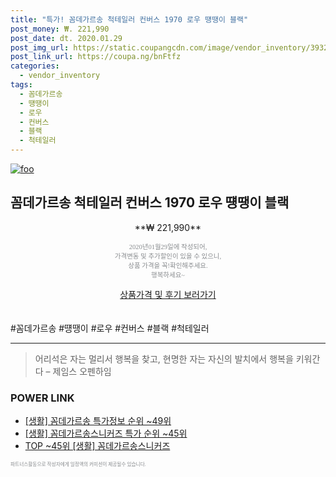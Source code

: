 ```yaml
--- 
title: "특가! 꼼데가르송 척테일러 컨버스 1970 로우 떙땡이 블랙" 
post_money: ₩. 221,990 
post_date: dt. 2020.01.29 
post_img_url: https://static.coupangcdn.com/image/vendor_inventory/3932/59e9600679fc67dd208408b08dfd6d01e02fe76e173887a94f599e051e8a.jpg 
post_link_url: https://coupa.ng/bnFtfz 
categories: 
  - vendor_inventory 
tags: 
  - 꼼데가르송 
  - 떙땡이 
  - 로우 
  - 컨버스 
  - 블랙 
  - 척테일러 
--- 
```

[![foo](https://static.coupangcdn.com/image/vendor_inventory/3932/59e9600679fc67dd208408b08dfd6d01e02fe76e173887a94f599e051e8a.jpg)](https://coupa.ng/bnFtfz) 

## 꼼데가르송 척테일러 컨버스 1970 로우 떙땡이 블랙 
<p style="text-align: center;">**₩ 221,990**</p> 
<p style="text-align: center;"><span style="color: #898c8f; font-family: Georgia,Times,serif; font-size: 0.75em;">2020년01월29일에 작성되어, <br>가격변동 및 추가할인이 있을 수 있으니,<br> 상품 가격을 꼭!확인해주세요.<br>행복하세요~</span> 
</p>	 
<div markdown="0" style="text-align: center;"><a href="https://coupa.ng/bnFtfz" class="btn btn--success">상품가격 및 후기 보러가기</a></div> 
<br><br> 
  #꼼데가르송 #떙땡이 #로우 #컨버스 #블랙 #척테일러 
<hr> 

> 어리석은 자는 멀리서 행복을 찾고, 현명한 자는 자신의 발치에서 행복을 키워간다  – 제임스 오펜하임 


### POWER LINK

* <a href="https://blog.naver.com/sakai111/221782367585" target="_blank"> [생활] 꼼데가르송 특가정보 순위 ~49위</a>
* <a href="https://blog.naver.com/sakai111/221788184946" target="_blank"> [생활] 꼼데가르송스니커즈 특가 순위 ~45위</a>
* <a href="https://blog.naver.com/an0733/221788184959" target="_blank"> TOP ~45위 [생활] 꼼데가르송스니커즈</a>

<span style="color: #898c8f; font-family: Georgia,Times,serif; font-size: 0.55em;">파트너스활동으로 작성자에게 일정액의 커미션이 제공될수 있습니다.</span> 
